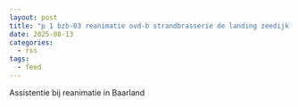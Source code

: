```yaml
---
layout: post
title: "p 1 bzb-03 reanimatie ovd-b strandbrasserie de landing zeedijk baarland 194995"
date: 2025-08-13
categories: 
  - rss
tags: 
  - feed
---
```


Assistentie bij reanimatie in Baarland
